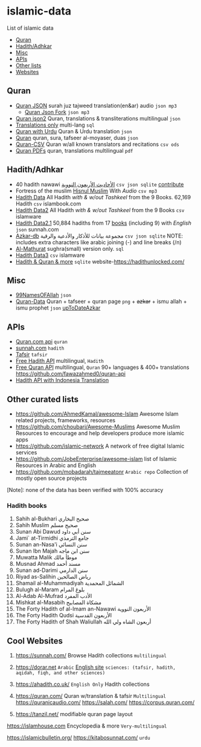 # islamic-data

List of islamic data

- [Quran](#quran)
- [Hadith/Adhkar](#hadithadhkar)
- [Misc](#Misc)
- [APIs](#apis)
- [Other lists](#other-curated-lists)
- [Websites](#coolwebsites)
  <!--name, link, (description if any), formats available, from, Non-default data-->
  <!-- by default all data is plain text unless explicitly listed in this file (with no extra chars like "/n" or invisible chars)  -->

## Quran

- [Quran JSON](https://github.com/semarketir/quranjson) surah juz tajweed translation(en&ar) audio `json mp3`
  - [Quran Json Fork](https://github.com/SadaqaWorks/quranjson) `json mp3`
- [Quran json2](https://github.com/risan/quran-json) Quran, translations & transliterations multilingual `json`
- [Translations only](https://github.com/SadaqaWorks/IslaicDatabase) multi-lang `sql`
- [Quran with Urdu](https://github.com/qalbay/complete-quran-data) Quran & Urdu translation `json`
- [Quran](https://github.com/00AhmedMokhtar00/QuranTafseer-ar-json) quran, sura, tafseer al-moyaser, duas `json`
- [Quran-CSV](https://github.com/azvox/quran-csv/tree/master/resources) Quran w/all known translators and recitations `csv ods`
- [Quran PDFs](https://github.com/abodehq/QuranPDF) quran, translations multilingual `pdf`

## Hadith/Adhkar

- 40 hadith nawawi [الأحاديث الأربعون النووية](https://github.com/osamayy/40-hadith-nawawi-db) `csv json sqlite` [contribute](https://github.com/osamayy/40-hadith-nawawi-db?tab=readme-ov-file#%D8%A7%D9%84%D9%85%D8%B3%D8%A7%D9%87%D9%85%D8%A9)
- Fortress of the muslim [Hisnul Muslim](https://github.com/sheikhhanif/Hisnul_Muslim_Database) With _Audio_ `csv mp3` <!-- No sqlite -->
- [Hadith Data](https://github.com/abdelrahmaan/Hadith-Data-Sets) All Hadith _with & w/out Tashkeel_ from the 9 Books. 62,169 Hadith `csv` islambook.com
- [Hadith Data2](https://github.com/mhashim6/Open-Hadith-Data) All Hadith _with & w/out Tashkeel_ from the 9 Books `csv` islamware
- [Hadith Data2.1](https://github.com/A7med3bdulBaset/hadith-json) 50,884 hadiths from 17 [books](#hadith-books) (including 9) with _English_ `json` sunnah.com
- [Azkar-db](https://github.com/osamayy/azkar-db) مجموعة بيانات للأذكار والأدعية والرقية `csv json sqlite` NOTE: includes extra characters like arabic joining (-) and line breaks (/n)
- [Al-Mathurat](https://github.com/adiman-muhammad/Mathurat) sughra(small) version only. `sql`
- [Hadith Data3](https://github.com/ceefour/hadith-islamware) `csv` islamware
- [Hadith & Quran & more](https://github.com/iadnanmukhtar/hadithdb) `sqlite` website-https://hadithunlocked.com/
<!-- Bad quality (Bq) / Unfinished (U) / Note (N)
([U]only up to dua 64xml, no sqlite. [N] pdf + sharhPdf )[Hisnul Muslim](https://github.com/khalid-hussain/hisnulMuslimDB) `xml pdf No-sqlite`
-->

## Misc <!--uncategorised-->

- [99NamesOFAllah](https://github.com/Alsarmad/Names_Of_Allah_Json) `json`
- [Quran-Data](https://github.com/Mohamed-Nagdy/Quran-App-Data) Quran + tafseer + quran page `png` + ~~azkar~~ + ismu allah + ismu prophet `json` [upToDateAzkar](https://github.com/osamayy/azkar-db)

## APIs

- [Quran.com api](https://github.com/quran/quran.com-api) `quran` <!--(https://api-docs.quran.com/docs/category/quran.com-api)-->
- [sunnah.com](https://github.com/sunnah-com/api) `hadith`
- [Tafsir](https://github.com/Quran-Tafseer/tafseer_api) `tafsir`
- [Free Hadith API](https://github.com/fawazahmed0/hadith-api) multilingual, `Hadith`
- [Free Quran API](https://github.com/fawazahmed0/quran-api) multilingual, `Quran` 90+ languages & 400+ translations
  https://github.com/fawazahmed0/quran-api
- [Hadith API with Indonesia Translation](https://github.com/gadingnst/hadith-api)

## Other curated lists

- https://github.com/AhmedKamal/awesome-Islam Awesome Islam related projects, frameworks, resources
- https://github.com/choubari/Awesome-Muslims Awesome Muslim Resources to encourage and help developers produce more islamic apps
- https://github.com/islamic-network A network of free digital Islamic services
- https://github.com/JobeEnterprise/awesome-islam list of Islamic Resources in Arabic and English
- https://github.com/mobadarah/tajmeeatonr `Arabic repo` Collection of mostly open source projects

[Note]: none of the data has been verified with 100% accuracy

### Hadith books

1. Sahih al-Bukhari صحيح البخاري
1. Sahih Muslim صحيح مسلم
1. Sunan Abi Dawud سنن أبي داود
1. Jami` at-Tirmidhi جامع الترمذي
1. Sunan an-Nasa'i سنن النسائي
1. Sunan Ibn Majah سنن ابن ماجه
1. Muwatta Malik موطأ مالك
1. Musnad Ahmad مسند أحمد
1. Sunan ad-Darimi سنن الدارمي
1. Riyad as-Salihin رياض الصالحين
1. Shamail al-Muhammadiyah الشمائل المحمدية
1. Bulugh al-Maram بلوغ المرام
1. Al-Adab Al-Mufrad الأدب المفرد
1. Mishkat al-Masabih مشكاة المصابيح
1. The Forty Hadith of al-Imam an-Nawawi الأربعون النووية
1. The Forty Hadith Qudsi الأربعون القدسية
1. The Forty Hadith of Shah Waliullah أربعون الشاه ولي الله

## Cool Websites

<!-- (in order from best to worst by category) -->

1. https://sunnah.com/ Browse Hadith collections `multilingual`
2. https://dorar.net `Arabic` [English site](https://dorar.net/en) `sciences: (tafsir, hadith, aqidah, fiqh, and other sciences)`
3. https://ahadith.co.uk/ `English Only` Hadith collections <!-- The VERY few Duas come with arabic -->

4. https://quran.com/ Quran w/translation & tafsir `Multilingual`
   https://quranicaudio.com/
   https://salah.com/
   https://corpus.quran.com/
5. https://tanzil.net/ modifiable quran page layout

https://islamhouse.com Encyclopedia & more `Very-multilingual`

<!-- https://www.kalamullah.com/  Not certain? PDF hub? -->

https://islamicbulletin.org/
https://kitabosunnat.com/ `urdu`
